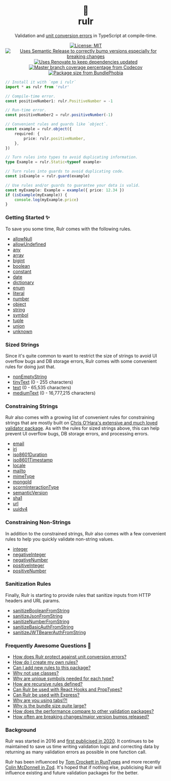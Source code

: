 <div align="center">
  <h1>📐</br>rulr</h1>
	<p>Validation and <a href="./docs/unitConversionErrorProtection.md">unit conversion errors</a> in TypeScript at compile-time.</p>
	<a href="https://opensource.org/licenses/MIT"><img src="https://img.shields.io/badge/License-MIT-d9207b.svg" alt="License: MIT"></a>
	<a href="https://github.com/semantic-release/semantic-release"><img src="https://img.shields.io/badge/%F0%9F%93%A6%F0%9F%9A%80%20-semantic%20release-d9207b.svg" alt="Uses Semantic Release to correctly bump versions especially for breaking changes"></a>
	<a href="https://renovatebot.com/"><img src="https://img.shields.io/badge/%F0%9F%94%84%F0%9F%A4%96%20-renovate%20bot-d9207b.svg" alt="Uses Renovate to keep dependencies updated"></a>
	<a href="https://codecov.io/gh/ryasmi/rulr"><img alt="Master branch coverage percentage from Codecov" src="https://codecov.io/gh/ryasmi/rulr/branch/master/graph/badge.svg" /></a>
	<a href="https://bundlephobia.com/result?p=rulr"><img alt="Package size from BundlePhobia" src="https://img.shields.io/bundlephobia/minzip/rulr.svg" /></a>
	<div>
	</div>
</div>

```ts
// Install it with `npm i rulr`
import * as rulr from 'rulr'

// Compile-time error.
const positiveNumber1: rulr.PositiveNumber = -1

// Run-time error.
const positiveNumber2 = rulr.positiveNumber(-1)

// Convenient rules and guards like `object`.
const example = rulr.object({
	required: {
		price: rulr.positiveNumber,
	},
})

// Turn rules into types to avoid duplicating information.
type Example = rulr.Static<typeof example>

// Turn rules into guards to avoid duplicating code.
const isExample = rulr.guard(example)

// Use rules and/or guards to guarantee your data is valid.
const myExample: Example = example({ price: 12.34 })
if (isExample(myExample)) {
	console.log(myExample.price)
}
```

### Getting Started ✨

To save you some time, Rulr comes with the following rules.

- [allowNull](./src/higherOrderRules/allowNull/readme.md)
- [allowUndefined](./src/higherOrderRules/allowUndefined/readme.md)
- [any](./src/valueRules/any/readme.md)
- [array](./src/higherOrderRules/array/readme.md)
- [bigint](./src/valueRules/bigint/readme.md)
- [boolean](./src/valueRules/boolean/readme.md)
- [constant](./src/valueRules/constant/readme.md)
- [date](./src/valueRules/date/readme.md)
- [dictionary](./src/higherOrderRules/dictionary/readme.md)
- [enum](./src/valueRules/enum/readme.md)
- [literal](./src/valueRules/literal/readme.md)
- [number](./src/valueRules/number/readme.md)
- [object](./src/higherOrderRules/object/readme.md)
- [string](./src/valueRules/string/readme.md)
- [symbol](./src/valueRules/symbol/readme.md)
- [tuple](./src/higherOrderRules/tuple/readme.md)
- [union](./src/higherOrderRules/union/readme.md)
- [unknown](./src/valueRules/unknown/readme.md)

### Sized Strings

Since it's quite common to want to restrict the size of strings to avoid UI overflow bugs and DB storage errors, Rulr comes with some convenient rules for doing just that.

- [nonEmptyString](./src/sizedStrings/nonEmptyString/readme.md)
- [tinyText](./src/sizedStrings/tinyText/readme.md) (0 - 255 characters)
- [text](./src/sizedStrings/text/readme.md) (0 - 65,535 characters)
- [mediumText](./src/sizedStrings/mediumText/readme.md) (0 - 16,777,215 characters)

### Constraining Strings

Rulr also comes with a growing list of convenient rules for constraining strings that are mostly built on [Chris O'Hara's extensive and much loved validator package](https://www.npmjs.com/package/validator). As with the rules for sized strings above, this can help prevent UI overflow bugs, DB storage errors, and processing errors.

- [email](./src/constrainedStrings/email/readme.md)
- [iri](./src/constrainedStrings/iri/readme.md)
- [iso8601Duration](./src/constrainedStrings/iso8601Duration/readme.md)
- [iso8601Timestamp](./src/constrainedStrings/iso8601Timestamp/readme.md)
- [locale](./src/constrainedStrings/locale/readme.md)
- [mailto](./src/constrainedStrings/mailto/readme.md)
- [mimeType](./src/constrainedStrings/mimeType/readme.md)
- [mongoId](./src/constrainedStrings/mongoId/readme.md)
- [scormInteractionType](./src/constrainedStrings/scormInteractionType/readme.md)
- [semanticVersion](./src/constrainedStrings/semanticVersion/readme.md)
- [sha1](./src/constrainedStrings/sha1/readme.md)
- [url](./src/constrainedStrings/url/readme.md)
- [uuidv4](./src/constrainedStrings/uuidv4/readme.md)

### Constraining Non-Strings

In addition to the constrained strings, Rulr also comes with a few convenient rules to help you quickly validate non-string values.

- [integer](./src/constrainedValues/integer/readme.md)
- [negativeInteger](./src/constrainedValues/negativeInteger/readme.md)
- [negativeNumber](./src/constrainedValues/negativeNumber/readme.md)
- [positiveInteger](./src/constrainedValues/positiveInteger/readme.md)
- [positiveNumber](./src/constrainedValues/positiveNumber/readme.md)

### Sanitization Rules

Finally, Rulr is starting to provide rules that sanitize inputs from HTTP headers and URL params.

- [sanitizeBooleanFromString](./src/sanitizationRules/sanitizeBooleanFromString/readme.md)
- [sanitizeJsonFromString](./src/sanitizationRules/sanitizeJsonFromString/readme.md)
- [sanitizeNumberFromString](./src/sanitizationRules/sanitizeNumberFromString/readme.md)
- [sanitizeBasicAuthFromString](./src/sanitizationRules/sanitizeBasicAuthFromString/readme.md)
- [sanitizeJWTBearerAuthFromString](./src/sanitizationRules/sanitizeJWTBearerAuthFromString/readme.md)

### Frequently Awesome Questions 🤘

- [How does Rulr protect against unit conversion errors?](./docs/unitConversionErrorProtection.md)
- [How do I create my own rules?](./docs/customRules.md)
- [Can I add new rules to this package?](./docs/newRules.md)
- [Why not use classes?](./docs/classValidationProblems.md)
- [Why are unique symbols needed for each type?](./docs/symbolRequirement.md)
- [How are recursive rules defined?](./docs/recursiveRules.md)
- [Can Rulr be used with React Hooks and PropTypes?](./docs/react.md)
- [Can Rulr be used with Express?](./docs/express.md)
- [Why are you using tabs!?!](https://www.reddit.com/r/javascript/comments/c8drjo/nobody_talks_about_the_real_reason_to_use_tabs/)
- [Why is the bundle size quite large?](https://bundlephobia.com/result?p=rulr)
- [How does the performance compare to other validation packages?](https://github.com/moltar/typescript-runtime-type-benchmarks)
- [How often are breaking changes/major version bumps released?](./docs/breakingChangeFrequency.md)

### Background

Rulr was started in 2016 and [first publicised in 2020](https://www.reddit.com/r/typescript/comments/hb1nt6/rulr_typescript_package_to_save_you_time_writing/). It continues to be maintained to save us time writing validation logic and correcting data by returning as many validation errors as possible in one function call.

Rulr has been influenced by [Tom Crockett in RunTypes](https://github.com/pelotom/runtypes) and more recently [Colin McDonnell in Zod](https://github.com/vriad/zod). It's hoped that if nothing else, publicising Rulr will influence existing and future validation packages for the better.
